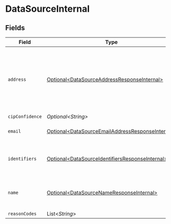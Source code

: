 # DataSourceInternal


## Fields

| Field                                                                                                                                     | Type                                                                                                                                      | Required                                                                                                                                  | Description                                                                                                                               | Example                                                                                                                                   |
| ----------------------------------------------------------------------------------------------------------------------------------------- | ----------------------------------------------------------------------------------------------------------------------------------------- | ----------------------------------------------------------------------------------------------------------------------------------------- | ----------------------------------------------------------------------------------------------------------------------------------------- | ----------------------------------------------------------------------------------------------------------------------------------------- |
| `address`                                                                                                                                 | [Optional\<DataSourceAddressResponseInternal>](../../models/components/DataSourceAddressResponseInternal.md)                              | :heavy_minus_sign:                                                                                                                        | N/A                                                                                                                                       | {<br/>"distance": 6.027456183070403,<br/>"city": true,<br/>"streetNumber": 1,<br/>"street": true,<br/>"postalCode": true,<br/>"region": true,<br/>"addressScore": 0<br/>} |
| `cipConfidence`                                                                                                                           | *Optional\<String>*                                                                                                                       | :heavy_minus_sign:                                                                                                                        | N/A                                                                                                                                       |                                                                                                                                           |
| `email`                                                                                                                                   | [Optional\<DataSourceEmailAddressResponseInternal>](../../models/components/DataSourceEmailAddressResponseInternal.md)                    | :heavy_minus_sign:                                                                                                                        | N/A                                                                                                                                       | {<br/>"emailAddress": true<br/>}                                                                                                          |
| `identifiers`                                                                                                                             | [Optional\<DataSourceIdentifiersResponseInternal>](../../models/components/DataSourceIdentifiersResponseInternal.md)                      | :heavy_minus_sign:                                                                                                                        | N/A                                                                                                                                       | {<br/>"last4": true,<br/>"dob": true,<br/>"ssn": true<br/>}                                                                               |
| `name`                                                                                                                                    | [Optional\<DataSourceNameResponseInternal>](../../models/components/DataSourceNameResponseInternal.md)                                    | :heavy_minus_sign:                                                                                                                        | N/A                                                                                                                                       | {<br/>"firstName": 5,<br/>"lastName": 5,<br/>"nameScore": 2<br/>}                                                                         |
| `reasonCodes`                                                                                                                             | List\<*String*>                                                                                                                           | :heavy_minus_sign:                                                                                                                        | N/A                                                                                                                                       |                                                                                                                                           |